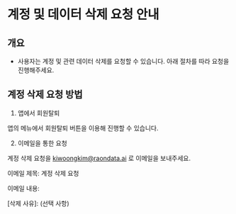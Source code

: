 # 계정 및 데이터 삭제 요청 안내

## 개요

- 사용자는 계정 및 관련 데이터 삭제를 요청할 수 있습니다. 아래 절차를 따라 요청을 진행해주세요.

## 계정 삭제 요청 방법

1. 앱에서 회원탈퇴

앱의 메뉴에서 회원탈퇴 버튼을 이용해 진행할 수 있습니다.

2. 이메일을 통한 요청

계정 삭제 요청을 kiwoongkim@raondata.ai 로 이메일을 보내주세요.

이메일 제목: 계정 삭제 요청

이메일 내용:

[이름]: 홍길동
[이메일]: example@email.com
[계정 ID]: your_account_id
[삭제 사유]: (선택 사항)
